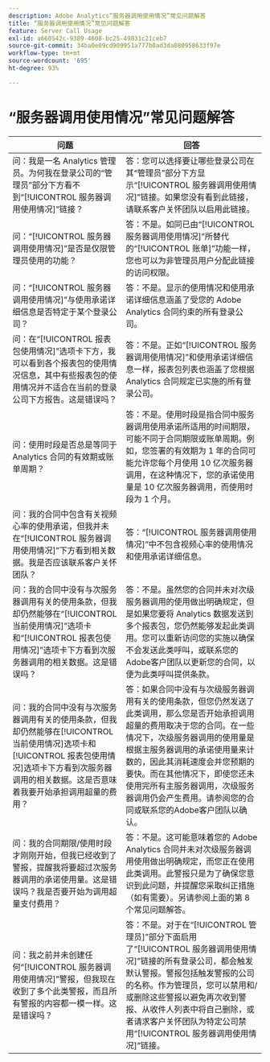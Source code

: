 ```yaml
---
description: Adobe Analytics“服务器调用使用情况”常见问题解答
title: “服务器调用使用情况”常见问题解答
feature: Server Call Usage
exl-id: a660542c-9389-4608-bc25-49831c21ceb7
source-git-commit: 34ba0e09cd909951a777b0ad3da080958633f97e
workflow-type: tm+mt
source-wordcount: '695'
ht-degree: 93%

---
```


# “服务器调用使用情况”常见问题解答

| 问题 | 回答 |
|--- |--- |
| 问：我是一名 Analytics 管理员。为何我在登录公司的“管理员”部分下方看不到“[!UICONTROL 服务器调用使用情况]”链接？ | 答：您可以选择要让哪些登录公司在其“管理员”部分下方显示“[!UICONTROL 服务器调用使用情况]”链接。如果您没有看到此链接，请联系客户关怀团队以启用此链接。 |
| 问：“[!UICONTROL 服务器调用使用情况]”是否是仅限管理员使用的功能？ | 答：不是。如同已由“[!UICONTROL 服务器调用使用情况]”所替代的“[!UICONTROL 账单]”功能一样，您也可以为非管理员用户分配此链接的访问权限。 |
| 问：“[!UICONTROL 服务器调用使用情况]”与使用承诺详细信息是否特定于某个登录公司？ | 答：不是。显示的使用情况和使用承诺详细信息涵盖了受您的 Adobe Analytics 合同约束的所有登录公司。 |
| 问：在“[!UICONTROL 报表包使用情况]”选项卡下方，我可以看到各个报表包的使用情况信息，其中有些报表包的使用情况并不适合在当前的登录公司下方报告。这是错误吗？ | 答：不是。正如“[!UICONTROL 服务器调用使用情况]”和使用承诺详细信息一样，报表包列表也涵盖了您根据 Analytics 合同规定已实施的所有登录公司。 |
| 问：使用时段是否总是等同于 Analytics 合同的有效期或账单周期？ | 答：不是。使用时段是指合同中服务器调用使用承诺所适用的时间期限，可能不同于合同期限或账单周期。例如，您签署的有效期为 1 年的合同可能允许您每个月使用 10 亿次服务器调用，在这种情况下，您的承诺使用量是 10 亿次服务器调用，而使用时段为 1 个月。 |
| 问：我的合同中包含有关视频心率的使用承诺，但我并未在“[!UICONTROL 服务器调用使用情况]”下方看到相关数据。我是否应该联系客户关怀团队？ | 答：“[!UICONTROL 服务器调用使用情况]”中不包含视频心率的使用情况和使用承诺详细信息。 |
| 问：我的合同中没有与次服务器调用有关的使用条款，但我却仍然能够在“[!UICONTROL 当前使用情况]”选项卡和“[!UICONTROL 报表包使用情况]”选项卡下方看到次服务器调用的相关数据。这是错误吗？ | 答：不是。虽然您的合同并未对次级服务器调用的使用做出明确规定，但是如果您要将 Analytics 数据发送到多个报表包，您仍然能够发起此类调用。您可以重新访问您的实施以确保不会发送此类呼叫，或联系您的Adobe客户团队以更新您的合同，以便为此类呼叫提供条款。 |
| 问：我的合同中没有与次服务器调用有关的使用条款，但我却仍然能够在[!UICONTROL 当前使用情况]选项卡和[!UICONTROL 报表包使用情况]选项卡下方看到次服务器调用的相关数据。这是否意味着我要开始承担调用超量的费用？ | 答：如果合同中没有与次级服务器调用有关的使用条款，但您仍然发送了此类调用，那么您是否开始承担调用超量的费用取决于您的合同。在一些情况下，次级服务器调用的使用量是根据主服务器调用的承诺使用量来计数的，因此其消耗速度会并您预期的要快。而在其他情况下，即使您还未使用完所有主服务器调用，次级服务器调用仍会产生费用。请参阅您的合同或联系您的Adobe客户团队以确认。 |
| 问：我的合同期限/使用时段才刚刚开始，但我已经收到了警报，提醒我将要超过次服务器调用的承诺使用量。这是错误吗？我是否要开始为调用超量支付费用？ | 答：不是。这可能意味着您的 Adobe Analytics 合同并未对次级服务器调用使用做出明确规定，而您正在使用此类调用。此警报只是为了确保您意识到此问题，并提醒您采取纠正措施（如有需要）。另请参阅上面的第 8 个常见问题解答。 |
| 问：我之前并未创建任何“[!UICONTROL 服务器调用使用情况]”警报，但我现在收到了多个此类警报，而且所有警报的内容都一模一样。这是错误吗？ | 答：不是。对于在“[!UICONTROL 管理员]”部分下面启用了“[!UICONTROL 服务器调用使用情况]”链接的所有登录公司，都会触发默认警报。警报包括触发警报的公司的名称。作为管理员，您可以禁用和/或删除这些警报以避免再次收到警报、从收件人列表中将自己删除，或者请求客户关怀团队为特定公司禁用“[!UICONTROL 服务器调用使用情况]”链接。 |
